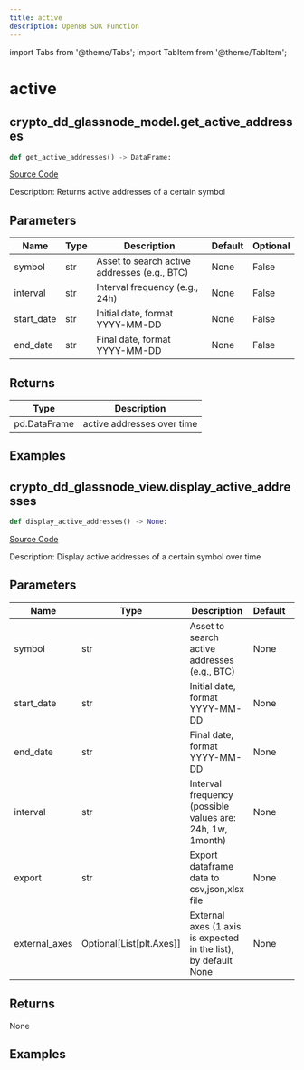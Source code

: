 ```yaml
---
title: active
description: OpenBB SDK Function
---
```


import Tabs from '@theme/Tabs';
import TabItem from '@theme/TabItem';

# active

<Tabs>
<TabItem value="model" label="Model" default>

## crypto_dd_glassnode_model.get_active_addresses

```python title='openbb_terminal/decorators.py'
def get_active_addresses() -> DataFrame:
```
[Source Code](https://github.com/OpenBB-finance/OpenBBTerminal/tree/main/openbb_terminal/decorators.py#L304)

Description: Returns active addresses of a certain symbol

## Parameters

| Name | Type | Description | Default | Optional |
| ---- | ---- | ----------- | ------- | -------- |
| symbol | str | Asset to search active addresses (e.g., BTC) | None | False |
| interval | str | Interval frequency (e.g., 24h) | None | False |
| start_date | str | Initial date, format YYYY-MM-DD | None | False |
| end_date | str | Final date, format YYYY-MM-DD | None | False |

## Returns

| Type | Description |
| ---- | ----------- |
| pd.DataFrame | active addresses over time |

## Examples



</TabItem>
<TabItem value="view" label="View">

## crypto_dd_glassnode_view.display_active_addresses

```python title='openbb_terminal/decorators.py'
def display_active_addresses() -> None:
```
[Source Code](https://github.com/OpenBB-finance/OpenBBTerminal/tree/main/openbb_terminal/decorators.py#L32)

Description: Display active addresses of a certain symbol over time

## Parameters

| Name | Type | Description | Default | Optional |
| ---- | ---- | ----------- | ------- | -------- |
| symbol | str | Asset to search active addresses (e.g., BTC) | None | False |
| start_date | str | Initial date, format YYYY-MM-DD | None | False |
| end_date | str | Final date, format YYYY-MM-DD | None | False |
| interval | str | Interval frequency (possible values are: 24h, 1w, 1month) | None | False |
| export | str | Export dataframe data to csv,json,xlsx file | None | False |
| external_axes | Optional[List[plt.Axes]] | External axes (1 axis is expected in the list), by default None | None | True |

## Returns

None

## Examples



</TabItem>
</Tabs>